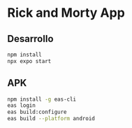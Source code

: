 # Rick and Morty App

## Desarrollo
```bash
npm install
npx expo start
```
## APK


```bash
npm install -g eas-cli
eas login
eas build:configure
eas build --platform android
